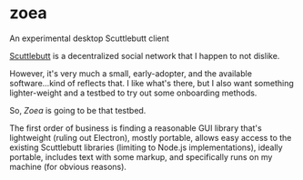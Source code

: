 # zoea
An experimental desktop Scuttlebutt client

[Scuttlebutt](https://www.scuttlebutt.nz/) is a decentralized social network that I happen to not dislike.

However, it's very much a small, early-adopter, and the available software...kind of reflects that.  I like what's there, but I also want something lighter-weight and a testbed to try out some onboarding methods.

So, _Zoea_ is going to be that testbed.

The first order of business is finding a reasonable GUI library that's lightweight (ruling out Electron), mostly portable, allows easy access to the existing Scuttlebutt libraries (limiting to Node.js implementations), ideally portable, includes text with some markup, and specifically runs on my machine (for obvious reasons).
